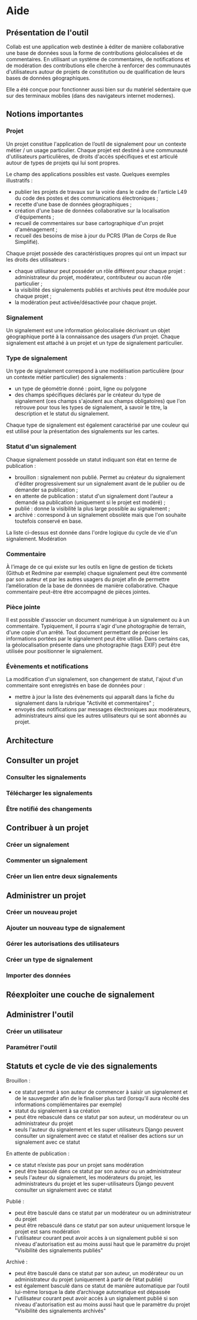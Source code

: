 # Aide

## Présentation de l'outil

Collab est une application web destinée à éditer de manière collaborative une base de données sous la forme de
contributions géolocalisées et de commentaires. En utilisant un système de commentaires, de notifications et de 
modération des contributions elle cherche à renforcer des communautés d'utilisateurs autour de projets de 
constitution ou de qualification de leurs bases de données géographiques.

Elle a été conçue pour fonctionner aussi bien sur du matériel sédentaire que sur des terminaux mobiles (dans des 
navigateurs internet modernes).


## Notions importantes

### Projet

Un projet constitue l'application de l’outil de signalement pour un contexte métier / un usage particulier.
Chaque projet est destiné à une communauté d'utilisateurs particulières, de droits d'accès spécifiques et est articulé 
autour de types de projets qui lui sont propres.

Le champ des applications possibles est vaste. Quelques exemples illustratifs :
* publier les projets de travaux sur la voirie dans le cadre de l'article L49 du code des postes et des communications 
électroniques ;
* recette d'une base de données géographiques ;
* création d'une base de données collaborative sur la localisation d'équipements ;
* recueil de commentaires sur base cartographique d'un projet d'aménagement ;
* recueil des besoins de mise à jour du PCRS (Plan de Corps de Rue Simplifié).

Chaque projet possède des caractéristiques propres qui ont un impact sur les droits des utilisateurs :
* chaque utilisateur peut posséder un rôle différent pour chaque projet : administrateur du projet, modérateur, 
contributeur ou aucun rôle particulier ;
* la visibilité des signalements publiés et archivés peut être modulée pour chaque projet ;
* la modération peut activée/désactivée pour chaque projet.

### Signalement

Un signalement est une information géolocalisée décrivant un objet géographique porté à la connaissance des usagers 
d’un projet. Chaque signalement est attaché à un projet et un type de signalement particulier.

### Type de signalement

Un type de signalement correspond à une modélisation particulière (pour un contexte métier particulier) des 
signalements :
* un type de géométrie donné : point, ligne ou polygone
* des champs spécifiques déclarés par le créateur du type de signalement (ces champs s'ajoutent aux champs obligatoires)
que l'on retrouve pour tous les types de signalement, à savoir le titre, la description et le statut du signalement.

Chaque type de signalement est également caractérisé par une couleur qui est utilisé pour la présentation des 
signalements sur les cartes.

### Statut d'un signalement

Chaque signalement possède un statut indiquant son état en terme de publication :
* brouillon : signalement non publié. Permet au créateur du signalement d'éditer progressivement sur un signalement 
avant de le publier ou de demander sa publication ;
* en attente de publication : statut d'un signalement dont l'auteur a demandé sa publication (uniquement si le projet 
est modéré) ;
* publié : donne la visibilité la plus large possible au signalement ;
* archivé : correspond à un signalement obsolète mais que l'on souhaite toutefois conservé en base.

La liste ci-dessus est donnée dans l'ordre logique du cycle de vie d'un signalement.
Modération

### Commentaire

À l’image de ce qui existe sur les outils en ligne de gestion de tickets (Github et Redmine par exemple) chaque 
signalement peut être commenté par son auteur et par les autres usagers du projet afin de permettre l’amélioration de 
la base de données de manière collaborative. Chaque commentaire peut-être être accompagné de pièces jointes.

### Pièce jointe

Il est possible d'associer un document numérique à un signalement ou à un commentaire. Typiquement, il pourra s'agir 
d'une photographie de terrain, d'une copie d'un arrêté. Tout document permettant de préciser les informations portées 
par le signalement peut être utilisé. Dans certains cas, la géolocalisation présente dans une photographie (tags EXIF) 
peut être utilisée pour positionner le signalement.

### Évènements et notifications

La modification d'un signalement, son changement de statut, l'ajout d'un commentaire sont enregistrés en base de données
pour :
* mettre à jour la liste des évènements qui apparaît dans la fiche du signalement dans la rubrique "Activité et 
commentaires" ;
* envoyés des notifications par messages électroniques aux modérateurs, administrateurs ainsi que les autres 
utilisateurs qui se sont abonnés au projet.


## Architecture

## Consulter un projet

### Consulter les signalements
### Télécharger les signalements
### Être notifié des changements

## Contribuer à un projet

### Créer un signalement
### Commenter un signalement
### Créer un lien entre deux signalements

## Administrer un projet

### Créer un nouveau projet
### Ajouter un nouveau type de signalement
### Gérer les autorisations des utilisateurs
### Créer un type de signalement
### Importer des données

## Réexploiter une couche de signalement

## Administrer l'outil

### Créer un utilisateur

### Paramétrer l'outil

## Statuts et cycle de vie des signalements

Brouillon :
* ce statut permet à son auteur de commencer à saisir un signalement et de le sauvegarder afin de le finaliser plus tard (lorsqu'il aura récolté des informations complémentaires par exemple)
* statut du signalement à sa création
* peut être rebasculé dans ce statut par son auteur, un modérateur ou un administrateur du projet
* seuls l'auteur du signalement et les super utilisateurs Django peuvent consulter un signalement avec ce statut et réaliser des actions sur un signalement avec ce statut

En attente de publication :
* ce statut n’existe pas pour un projet sans modération
* peut être basculé dans ce statut par son auteur ou un administrateur
* seuls l'auteur du signalement, les modérateurs du projet, les administrateurs du projet et les super-utilisateurs Django peuvent consulter un signalement avec ce statut

Publié :
* peut être basculé dans ce statut par un modérateur ou un administrateur du projet
* peut être rebasculé dans ce statut par son auteur uniquement lorsque le projet est sans modération
* l'utilisateur courant peut avoir accès à un signalement publié si son niveau d'autorisation est au moins aussi haut que le paramètre du projet "Visibilité des signalements publiés"

Archivé :
* peut être basculé dans ce statut par son auteur, un modérateur ou un administrateur du projet (uniquement à partir de l’état publié)
* est également basculé dans ce statut de manière automatique par l’outil lui-même lorsque la date d’archivage automatique est dépassée
* l'utilisateur courant peut avoir accès à un signalement publié si son niveau d'autorisation est au moins aussi haut que le paramètre du projet "Visibilité des signalements archivés"
